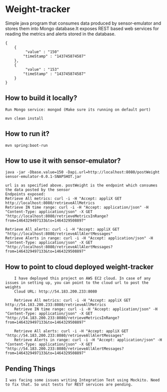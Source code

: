 # Weight-tracker
Simple java program that consumes data produced by sensor-emulator and stores them into Mongo database.It exposes REST based web services for reading the metrics and alerts stored in the database.

```
{
    {
         "value" : "150"
        "timeStamp" : "143745874587"
    },
    {
         "value" : "153"
        "timeStamp" : "143745874587"
    }
}
```

## How to build it locally?
```
Run Mongo service: mongod (Make sure its running on default port)

mvn clean install
```

## How to run it?
```
mvn spring:boot-run
```

## How to use it with sensor-emulator?
```
java -jar -Dbase.value=150 -Dapi.url=http://localhost:8080/postWeight sensor-emulator-0.0.1-SNAPSHOT.jar

url is as specified above. postWeight is the endpoint which consumes the data posted by the sensor
Endpoints exposed:
Retrieve All metrics: curl -i -H "Accept: appliX GET http://localhost:8080/retrieveAllMetrics
Retrieve IN time range: curl -i -H "Accept: application/json" -H "Content-Type: application/json" -X GET "http://localhost:8080/retrieveMetricsInRange?from=1464329497133&to=1464329508897"

Retrieve All alerts: curl -i -H "Accept: appliX GET "http://localhost:8080/retrieveAllAlertMessages"
Retrieve Alerts in range: curl -i -H "Accept: application/json" -H "Content-Type: application/json" -X GET "http://localhost:8080/retrieveAllAlertMessages?from=1464329497133&to=1464329508897"
```

## How to point to cloud deployed weight-tracker
```
    I have deployed this project on AWS EC2 cloud. In case of any issues in setting up, you can point to the cloud url to post the weights
    Cloud URL: http://54.183.200.233:8080

    Retrieve All metrics: curl -i -H "Accept: appliX GET http://54.183.200.233:8080/retrieveAllMetrics
    Retrieve IN time range: curl -i -H "Accept: application/json" -H "Content-Type: application/json" -X GET "http://54.183.200.233:8080/retrieveMetricsInRange?from=1464329497133&to=1464329508897"

    Retrieve All alerts: curl -i -H "Accept: appliX GET "http://54.183.200.233:8080/retrieveAllAlertMessages"
    Retrieve Alerts in range: curl -i -H "Accept: application/json" -H "Content-Type: application/json" -X GET "http://54.183.200.233:8080/retrieveAllAlertMessages?from=1464329497133&to=1464329508897"

```
## Pending Things
```
I was facing some issues writing Integration Test using Mockito. Need to fix that. So unit tests for REST services are pending.
```

